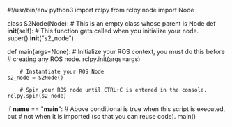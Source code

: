 #!/usr/bin/env python3
import rclpy
from rclpy.node import Node

class S2Node(Node):
		# This is an empty class whose parent is Node
    def __init__(self):
				# This function gets called when you initialize your node.
        super().__init__("s2_node")


def main(args=None):
		# Initialize your ROS context, you must do this before
		# creating any ROS node.
    rclpy.init(args=args)
		
		# Instantiate your ROS Node
    s2_node = S2Node()

		# Spin your ROS node until CTRL+C is entered in the console.
    rclpy.spin(s2_node)


if __name__ == "__main__":
		# Above conditional is true when this script is executed, but
		# not when it is imported (so that you can reuse code).
    main()

